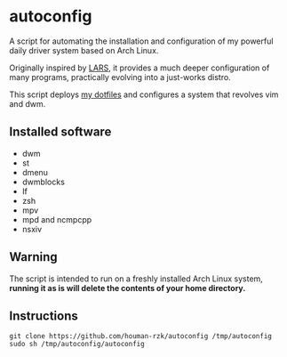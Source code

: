 # autoconfig

A script for automating the installation and configuration of my powerful daily driver system based on Arch Linux.

Originally inspired by [LARS](https://larbs.xyz), it provides a much deeper configuration of many programs, practically evolving into a just-works distro.

This script deploys [my dotfiles](https://github.com/houman-rzk/dotfiles) and configures a system that revolves vim and dwm.

## Installed software
- dwm
- st
- dmenu
- dwmblocks
- lf
- zsh
- mpv
- mpd and ncmpcpp
- nsxiv

## Warning
The script is intended to run on a freshly installed Arch Linux system, **running it as is will delete the contents of your home directory.**

## Instructions
```
git clone https://github.com/houman-rzk/autoconfig /tmp/autoconfig
sudo sh /tmp/autoconfig/autoconfig
```
